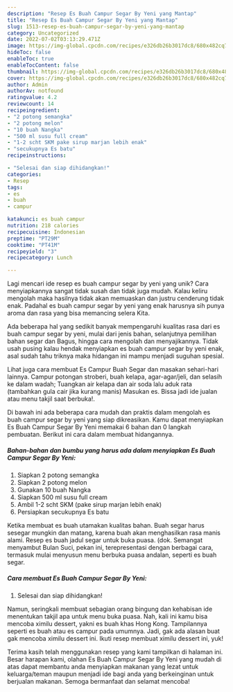 ```yaml
---
description: "Resep Es Buah Campur Segar By Yeni yang Mantap"
title: "Resep Es Buah Campur Segar By Yeni yang Mantap"
slug: 1513-resep-es-buah-campur-segar-by-yeni-yang-mantap
category: Uncategorized
date: 2022-07-02T03:13:29.471Z
image: https://img-global.cpcdn.com/recipes/e326db26b3017dc8/680x482cq70/es-buah-campur-segar-by-yeni-foto-resep-utama.jpg
hideToc: false
enableToc: true
enableTocContent: false
thumbnail: https://img-global.cpcdn.com/recipes/e326db26b3017dc8/680x482cq70/es-buah-campur-segar-by-yeni-foto-resep-utama.jpg
cover: https://img-global.cpcdn.com/recipes/e326db26b3017dc8/680x482cq70/es-buah-campur-segar-by-yeni-foto-resep-utama.jpg
author: Admin
authorAv: notfound
ratingvalue: 4.2
reviewcount: 14
recipeingredient:
- "2 potong semangka"
- "2 potong melon"
- "10 buah Nangka"
- "500 ml susu full cream"
- "1-2 scht SKM pake sirup marjan lebih enak"
- "secukupnya Es batu"
recipeinstructions:

- "Selesai dan siap dihidangkan!"
categories:
- Resep
tags:
- es
- buah
- campur

katakunci: es buah campur 
nutrition: 218 calories
recipecuisine: Indonesian
preptime: "PT29M"
cooktime: "PT41M"
recipeyield: "3"
recipecategory: Lunch

---
```





Lagi mencari ide resep es buah campur segar by yeni yang unik? Cara menyiapkannya sangat tidak susah dan tidak juga mudah. Kalau keliru mengolah maka hasilnya tidak akan memuaskan dan justru cenderung tidak enak. Padahal es buah campur segar by yeni yang enak harusnya sih punya aroma dan rasa yang bisa memancing selera Kita.





Ada beberapa hal yang sedikit banyak mempengaruhi kualitas rasa dari es buah campur segar by yeni, mulai dari jenis bahan, selanjutnya pemilihan bahan segar dan Bagus, hingga cara mengolah dan menyajikannya. Tidak usah pusing kalau hendak menyiapkan es buah campur segar by yeni enak,      asal sudah tahu triknya maka hidangan ini mampu menjadi suguhan spesial.














Lihat juga cara membuat Es Campur Buah Segar dan masakan sehari-hari lainnya. Campur potongan stroberi, buah kelapa, agar-agar/jeli, dan selasih ke dalam wadah; Tuangkan air kelapa dan air soda lalu aduk rata (tambahkan gula cair jika kurang manis) Masukan es. Bissa jadi ide jualan atau menu takjil saat berbuka!.






Di bawah ini ada beberapa cara mudah dan praktis dalam mengolah es buah campur segar by yeni yang siap dikreasikan. Kamu dapat menyiapkan Es Buah Campur Segar By Yeni memakai 6 bahan dan 0 langkah pembuatan. Berikut ini cara dalam membuat hidangannya.

<!--inarticleads1-->

##### Bahan-bahan dan bumbu yang harus ada dalam menyiapkan Es Buah Campur Segar By Yeni:

1. Siapkan 2 potong semangka
1. Siapkan 2 potong melon
1. Gunakan 10 buah Nangka
1. Siapkan 500 ml susu full cream
1. Ambil 1-2 scht SKM (pake sirup marjan lebih enak)
1. Persiapkan secukupnya Es batu


Ketika membuat es buah utamakan kualitas bahan. Buah segar harus sesegar mungkin dan matang, karena buah akan menghasilkan rasa manis alami. Resep es buah jadul segar untuk buka puasa. (dok. Semangat menyambut Bulan Suci, pekan ini, terepresentasi dengan berbagai cara, termasuk mulai menyusun menu berbuka puasa andalan, seperti es buah segar. 

<!--inarticleads2-->

##### Cara membuat Es Buah Campur Segar By Yeni:


1. Selesai dan siap dihidangkan!

Namun, seringkali membuat sebagian orang bingung dan kehabisan ide menentukan takjil apa untuk menu buka puasa. Nah, kali ini kamu bisa mencoba ximilu dessert, yakni es buah khas Hong Kong. Tampilannya seperti es buah atau es campur pada umumnya. Jadi, gak ada alasan buat gak mencoba ximilu dessert ini. Ikuti resep membuat ximilu dessert ini, yuk! 

Terima kasih telah menggunakan resep yang kami tampilkan di halaman ini. Besar harapan kami, olahan Es Buah Campur Segar By Yeni yang mudah di atas dapat membantu anda menyiapkan makanan yang lezat untuk keluarga/teman maupun menjadi ide bagi anda yang berkeinginan untuk berjualan makanan. Semoga bermanfaat dan selamat mencoba!
